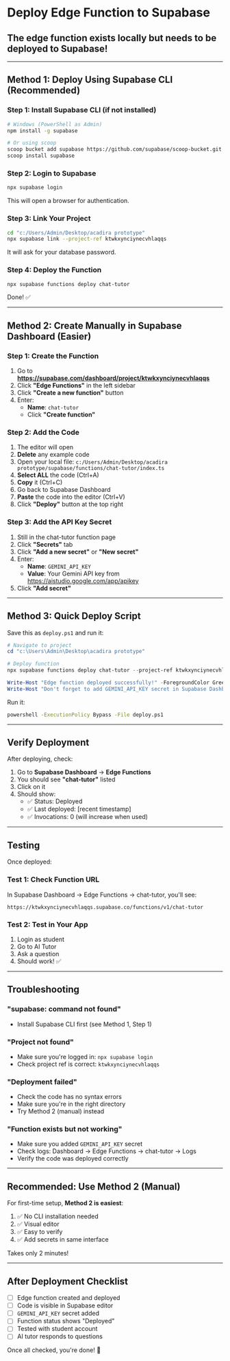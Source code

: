 # Deploy Edge Function to Supabase

## The edge function exists locally but needs to be deployed to Supabase!

---

## Method 1: Deploy Using Supabase CLI (Recommended)

### Step 1: Install Supabase CLI (if not installed)

```bash
# Windows (PowerShell as Admin)
npm install -g supabase

# Or using scoop
scoop bucket add supabase https://github.com/supabase/scoop-bucket.git
scoop install supabase
```

### Step 2: Login to Supabase

```bash
npx supabase login
```

This will open a browser for authentication.

### Step 3: Link Your Project

```bash
cd "c:/Users/Admin/Desktop/acadira prototype"
npx supabase link --project-ref ktwkxynciynecvhlaqqs
```

It will ask for your database password.

### Step 4: Deploy the Function

```bash
npx supabase functions deploy chat-tutor
```

Done! ✅

---

## Method 2: Create Manually in Supabase Dashboard (Easier)

### Step 1: Create the Function

1. Go to **https://supabase.com/dashboard/project/ktwkxynciynecvhlaqqs**
2. Click **"Edge Functions"** in the left sidebar
3. Click **"Create a new function"** button
4. Enter:
   - **Name**: `chat-tutor`
   - Click **"Create function"**

### Step 2: Add the Code

1. The editor will open
2. **Delete** any example code
3. Open your local file: `c:/Users/Admin/Desktop/acadira prototype/supabase/functions/chat-tutor/index.ts`
4. **Select ALL** the code (Ctrl+A)
5. **Copy** it (Ctrl+C)
6. Go back to Supabase Dashboard
7. **Paste** the code into the editor (Ctrl+V)
8. Click **"Deploy"** button at the top right

### Step 3: Add the API Key Secret

1. Still in the chat-tutor function page
2. Click **"Secrets"** tab
3. Click **"Add a new secret"** or **"New secret"**
4. Enter:
   - **Name**: `GEMINI_API_KEY`
   - **Value**: Your Gemini API key from https://aistudio.google.com/app/apikey
5. Click **"Add secret"**

---

## Method 3: Quick Deploy Script

Save this as `deploy.ps1` and run it:

```powershell
# Navigate to project
cd "c:\Users\Admin\Desktop\acadira prototype"

# Deploy function
npx supabase functions deploy chat-tutor --project-ref ktwkxynciynecvhlaqqs

Write-Host "Edge function deployed successfully!" -ForegroundColor Green
Write-Host "Don't forget to add GEMINI_API_KEY secret in Supabase Dashboard!" -ForegroundColor Yellow
```

Run it:
```bash
powershell -ExecutionPolicy Bypass -File deploy.ps1
```

---

## Verify Deployment

After deploying, check:

1. Go to **Supabase Dashboard** → **Edge Functions**
2. You should see **"chat-tutor"** listed
3. Click on it
4. Should show:
   - ✅ Status: Deployed
   - ✅ Last deployed: [recent timestamp]
   - ✅ Invocations: 0 (will increase when used)

---

## Testing

Once deployed:

### Test 1: Check Function URL
In Supabase Dashboard → Edge Functions → chat-tutor, you'll see:
```
https://ktwkxynciynecvhlaqqs.supabase.co/functions/v1/chat-tutor
```

### Test 2: Test in Your App
1. Login as student
2. Go to AI Tutor
3. Ask a question
4. Should work! ✅

---

## Troubleshooting

### "supabase: command not found"
- Install Supabase CLI first (see Method 1, Step 1)

### "Project not found"
- Make sure you're logged in: `npx supabase login`
- Check project ref is correct: `ktwkxynciynecvhlaqqs`

### "Deployment failed"
- Check the code has no syntax errors
- Make sure you're in the right directory
- Try Method 2 (manual) instead

### "Function exists but not working"
- Make sure you added `GEMINI_API_KEY` secret
- Check logs: Dashboard → Edge Functions → chat-tutor → Logs
- Verify the code was deployed correctly

---

## Recommended: Use Method 2 (Manual)

For first-time setup, **Method 2 is easiest**:
1. ✅ No CLI installation needed
2. ✅ Visual editor
3. ✅ Easy to verify
4. ✅ Add secrets in same interface

Takes only 2 minutes!

---

## After Deployment Checklist

- [ ] Edge function created and deployed
- [ ] Code is visible in Supabase editor
- [ ] `GEMINI_API_KEY` secret added
- [ ] Function status shows "Deployed"
- [ ] Tested with student account
- [ ] AI tutor responds to questions

Once all checked, you're done! 🎉
